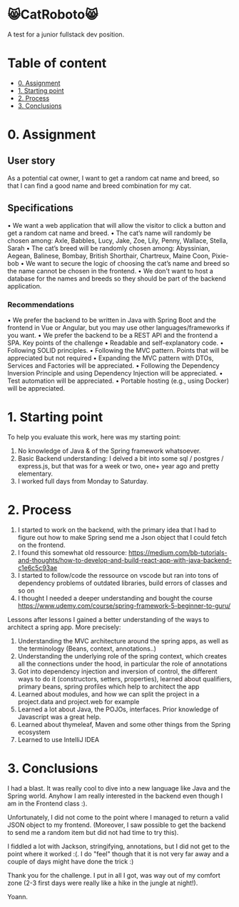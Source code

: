 # 😸CatRoboto😸 <!-- omit in toc -->

A test for a junior fullstack dev position.

# Table of content <!-- omit in toc -->

- [0. Assignment](#0-Assignment)
- [1. Starting point](#1-starting-point)
- [2. Process](#2-process)
- [3. Conclusions](#3-conclusions)

# 0. Assignment

## User story
As a potential cat owner, I want to get a random cat name and breed, so that I can find a good name and breed combination for my cat.

## Specifications
• We want a web application that will allow the visitor to click a button and get a random
cat name and breed.
• The cat’s name will randomly be chosen among: Axle, Babbles, Lucy, Jake, Zoe, Lily,
Penny, Wallace, Stella, Sarah
• The cat’s breed will be randomly chosen among: Abyssinian, Aegean, Balinese, Bombay,
British Shorthair, Chartreux, Maine Coon, Pixie-bob
• We want to secure the logic of choosing the cat’s name and breed so the name cannot be
chosen in the frontend.
• We don't want to host a database for the names and breeds so they should be part of the
backend application.

### Recommendations
• We prefer the backend to be written in Java with Spring Boot and the frontend in Vue or
Angular, but you may use other languages/frameworks if you want.
• We prefer the backend to be a REST API and the frontend a SPA.
Key points of the challenge
• Readable and self-explanatory code.
• Following SOLID principles.
• Following the MVC pattern.
Points that will be appreciated but not required
• Expanding the MVC pattern with DTOs, Services and Factories will be appreciated.
• Following the Dependency Inversion Principle and using Dependency Injection will be
appreciated.
• Test automation will be appreciated.
• Portable hosting (e.g., using Docker) will be appreciated.

# 1. Starting point

To help you evaluate this work, here was my starting point:

1. No knowledge of Java & of the Spring framework whatsoever.
2. Basic Backend understanding: I delved a bit into some sql / postgres / express.js, but that was for a week or two, one+ year ago and pretty elementary.
3. I worked full days from Monday to Saturday.

# 2. Process

1. I started to work on the backend, with the primary idea that I had to figure out how to make Spring send me a Json object that I could fetch on the frontend.
2. I found this somewhat old ressource: https://medium.com/bb-tutorials-and-thoughts/how-to-develop-and-build-react-app-with-java-backend-c1e6c5c93ae
3. I started to follow/code the ressource on vscode but ran into tons of dependency problems of outdated libraries, build errors of classes and so on
4. I thought I needed a deeper understanding and bought the course https://www.udemy.com/course/spring-framework-5-beginner-to-guru/

Lessons after lessons I gained a better understanding of the ways to architect a spring app. More precisely:

1. Understanding the MVC architecture around the spring apps, as well as the terminology (Beans, context, annotations..)
2. Understanding the underlying role of the spring context, which creates all the connections under the hood, in particular the role of annotations
3. Got into dependency injection and inversion of control, the different ways to do it (constructors, setters, properties), learned about qualifiers, primary beans, spring profiles which help to architect the app
4. Learned about modules, and how we can split the project in a project.data and project.web for example
5. Learned a lot about Java, the POJOs, interfaces. Prior knowledge of Javascript was a great help.
6. Learned about thymeleaf, Maven and some other things from the Spring ecosystem
7. Learned to use IntelliJ IDEA

# 3. Conclusions

I had a blast. It was really cool to dive into a new language like Java and the Spring world. Anyhow I am really interested in the backend even though I am in the Frontend class :).

Unfortunately, I did not come to the point where I managed to return a valid JSON object to my frontend. (Moreover, I saw possible to get the backend to send me a random item but did not had time to try this).

I fiddled a lot with Jackson, stringifying, annotations, but I did not get to the point where it worked :(. I do "feel" though that it is not very far away and a couple of days might have done the trick :)

Thank you for the challenge. I put in all I got, was way out of my comfort zone (2-3 first days were really like a hike in the jungle at night!).

Yoann.
